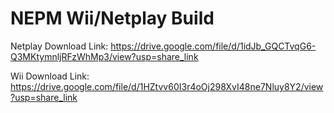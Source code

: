 # NEPM Wii/Netplay Build

Netplay Download Link: https://drive.google.com/file/d/1idJb_GQCTvqG6-Q3MKtymnljRFzWhMp3/view?usp=share_link

Wii Download Link: https://drive.google.com/file/d/1HZtvv60I3r4oOj298XvI48ne7Nluy8Y2/view?usp=share_link
